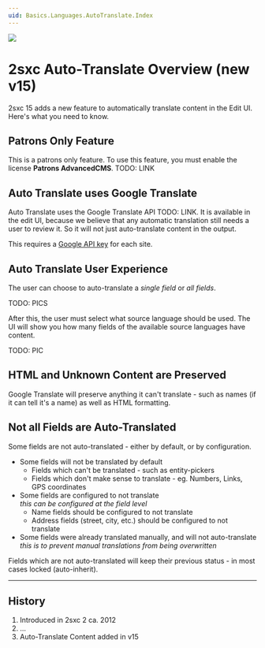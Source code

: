 ```yaml
---
uid: Basics.Languages.AutoTranslate.Index
---
```


<img src="~/assets/features/multi-language.svg" class="feature">

# 2sxc Auto-Translate Overview (new v15)

2sxc 15 adds a new feature to automatically translate content in the Edit UI.
Here's what you need to know.

## Patrons Only Feature

This is a patrons only feature.
To use this feature, you must enable the license **Patrons AdvancedCMS**. TODO: LINK

## Auto Translate uses Google Translate

Auto Translate uses the Google Translate API TODO: LINK.
It is available in the edit UI, because we believe that any automatic translation still needs a user to review it.
So it will not just auto-translate content in the output.

This requires a [Google API key](xref:Basics.Languages.AutoTranslate.ApiKey) for each site.

## Auto Translate User Experience

The user can choose to auto-translate a _single field_ or _all fields_.

TODO: PICS

After this, the user must select what source language should be used.
The UI will show you how many fields of the available source languages have content.

TODO: PIC

## HTML and Unknown Content are Preserved

Google Translate will preserve anything it can't translate - such as names (if it can tell it's a name)
as well as HTML formatting.

## Not all Fields are Auto-Translated

Some fields are not auto-translated - either by default, or by configuration.

* Some fields will not be translated by default
  * Fields which can't be translated - such as entity-pickers
  * Fields which don't make sense to translate - eg. Numbers, Links, GPS coordinates
* Some fields are configured to not translate  
  _this can be configured at the field level_
  * Name fields should be configured to not translate
  * Address fields (street, city, etc.) should be configured to not translate
* Some fields were already translated manually, and will not auto-translate  
  _this is to prevent manual translations from being overwritten_

Fields which are not auto-translated will keep their previous status - in most cases locked (auto-inherit).


---

## History

1. Introduced in 2sxc 2 ca. 2012
1. ...
1. Auto-Translate Content added in v15
